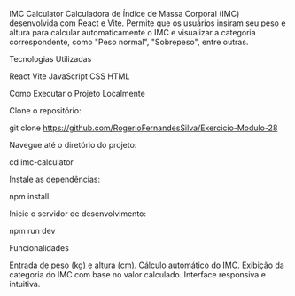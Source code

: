 IMC Calculator
Calculadora de Índice de Massa Corporal (IMC) desenvolvida com React e Vite. Permite que os usuários insiram seu peso e altura para calcular automaticamente o IMC e visualizar a categoria correspondente, como "Peso normal", "Sobrepeso", entre outras.

Tecnologias Utilizadas

React
Vite
JavaScript
CSS
HTML

 Como Executar o Projeto Localmente

 Clone o repositório:

git clone https://github.com/RogerioFernandesSilva/Exercicio-Modulo-28

Navegue até o diretório do projeto:

cd imc-calculator

Instale as dependências:

npm install

Inicie o servidor de desenvolvimento:

npm run dev

Funcionalidades

Entrada de peso (kg) e altura (cm).
Cálculo automático do IMC.
Exibição da categoria do IMC com base no valor calculado.
Interface responsiva e intuitiva.